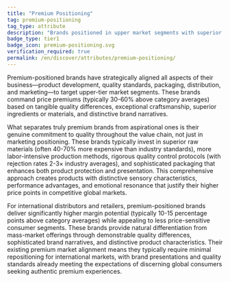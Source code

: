 ```yaml
---
title: "Premium Positioning"
tag: premium-positioning
tag_type: attribute
description: "Brands positioned in upper market segments with superior quality, distinctive attributes, and prices above category averages."
badge_type: tier1
badge_icon: premium-positioning.svg
verification_required: true
permalink: /en/discover/attributes/premium-positioning/
---
```


Premium-positioned brands have strategically aligned all aspects of their business—product development, quality standards, packaging, distribution, and marketing—to target upper-tier market segments. These brands command price premiums (typically 30-60% above category averages) based on tangible quality differences, exceptional craftsmanship, superior ingredients or materials, and distinctive brand narratives.

What separates truly premium brands from aspirational ones is their genuine commitment to quality throughout the value chain, not just in marketing positioning. These brands typically invest in superior raw materials (often 40-70% more expensive than industry standards), more labor-intensive production methods, rigorous quality control protocols (with rejection rates 2-3× industry averages), and sophisticated packaging that enhances both product protection and presentation. This comprehensive approach creates products with distinctive sensory characteristics, performance advantages, and emotional resonance that justify their higher price points in competitive global markets.

For international distributors and retailers, premium-positioned brands deliver significantly higher margin potential (typically 10-15 percentage points above category averages) while appealing to less price-sensitive consumer segments. These brands provide natural differentiation from mass-market offerings through demonstrable quality differences, sophisticated brand narratives, and distinctive product characteristics. Their existing premium market alignment means they typically require minimal repositioning for international markets, with brand presentations and quality standards already meeting the expectations of discerning global consumers seeking authentic premium experiences.